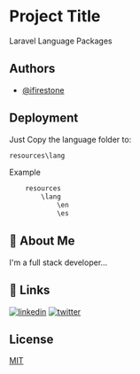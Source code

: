 
# Project Title

Laravel Language Packages

## Authors

- [@ifirestone](https://www.github.com/ifirestone)

  
## Deployment

Just Copy the language folder to:

```bash
resources\lang 
```


Example
```bash
    resources
        \lang 
            \en
            \es
```


## 🚀 About Me
I'm a full stack developer...

  
## 🔗 Links
[![linkedin](https://img.shields.io/badge/linkedin-0A66C2?style=for-the-badge&logo=linkedin&logoColor=white)](https://www.linkedin.com/ifirestone)
[![twitter](https://img.shields.io/badge/twitter-1DA1F2?style=for-the-badge&logo=twitter&logoColor=white)](https://twitter.com/ijfirestone)

  
## License

[MIT](https://choosealicense.com/licenses/mit/)

  